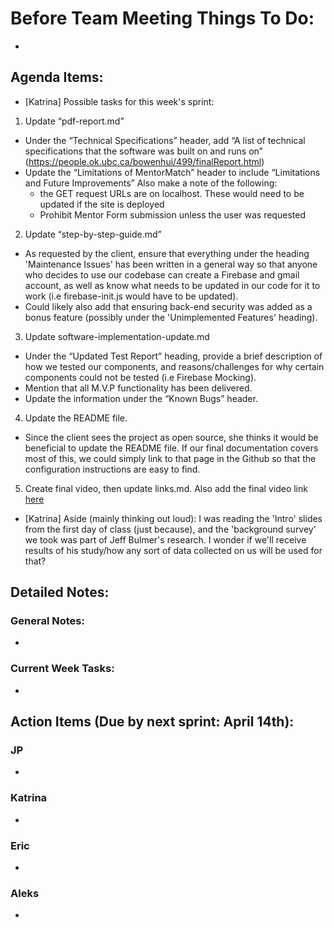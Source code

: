 # Before Team Meeting Things To Do:

-

## Agenda Items:

- [Katrina] Possible tasks for this week's sprint:

1.  Update “pdf-report.md”

- Under the “Technical Specifications” header, add “A list of technical specifications that the software was built on and runs on” (https://people.ok.ubc.ca/bowenhui/499/finalReport.html)
- Update the “Limitations of MentorMatch” header to include “Limitations and Future Improvements”
  Also make a note of the following:
  - the GET request URLs are on localhost. These would need to be updated if the site is deployed
  - Prohibit Mentor Form submission unless the user was requested

2. Update “step-by-step-guide.md”

- As requested by the client, ensure that everything under the heading 'Maintenance Issues' has been written in a general way so that anyone who decides to use our codebase can create a Firebase and gmail account, as well as know what needs to be updated in our code for it to work (i.e firebase-init.js would have to be updated).
- Could likely also add that ensuring back-end security was added as a bonus feature (possibly under the 'Unimplemented Features' heading).

3.  Update software-implementation-update.md

- Under the “Updated Test Report” heading, provide a brief description of how we tested our components, and reasons/challenges for why certain components could not be tested (i.e Firebase Mocking).
- Mention that all M.V.P functionality has been delivered.
- Update the information under the “Known Bugs” header.

4.  Update the README file.

- Since the client sees the project as open source, she thinks it would be beneficial to update the README file. If our final documentation covers most of this, we could simply link to that page in the Github so that the configuration instructions are easy to find.

5. Create final video, then update links.md. Also add the final video link [here](https://docs.google.com/spreadsheets/d/1e69inCHvbZp41JTyD91UJMYCS25aJB0M9EZ9rYtDdzQ/edit#gid=0)

- [Katrina] Aside (mainly thinking out loud): I was reading the 'Intro' slides from the first day of class (just because), and the 'background survey' we took was part of Jeff Bulmer's research. I wonder if we'll receive results of his study/how any sort of data collected on us will be used for that?

## Detailed Notes:

### General Notes:

-

### Current Week Tasks:

-

## Action Items (Due by next sprint: April 14th):

### JP

-

### Katrina

-

### Eric

-

### Aleks

-
